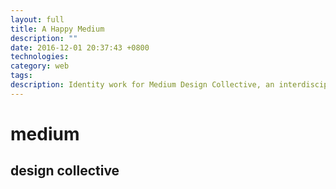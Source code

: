 ```yaml
---
layout: full
title: A Happy Medium
description: ""
date: 2016-12-01 20:37:43 +0800
technologies:
category: web
tags:
description: Identity work for Medium Design Collective, an interdisciplinary design group at Cornell University.
---
```




<script type="text/javascript" src="{{site.baseurl}}/js/paper-full.min.js"></script>
<script src="https://d3js.org/d3.v3.min.js" charset="utf-8"></script>

<script type="text/paperscript" canvas="canvas">

  var count = 1000;
  var fillColors = ['rgba(255,0,0,1)','rgba(255,255,0,1)','rgba(0,0,255,1)']
  var colorScale = d3.scale.linear().domain([0,0.5,1]).range(['red','rgba(255,255,0,0.5)','rgba(255,0,0,0.0)']);
  console.log(colorScale(0));

  var circle = new Path.Circle(new Point(100, 100), 10);
  circle.fillColor = 'rgba(64,224,208,0.0)';

  for (var i = 0; i < count; i++) {
      var clonedCircle = circle.clone();
      var center = Point.random() * view.size;
      clonedCircle.position = center;

      var scale = (i + 1) / count;
      clonedCircle.scale(scale);

      clonedCircle.data.vector = new Point({
          angle: Math.random() * 360,
          length : scale * Math.random()
      });
      clonedCircle.fillColor = fillColors[i%3];
  }

  var vector = new Point({
      angle: 50,
      length: 0
  });

  var mouseVector = vector.clone();

  function onFrame(event) {
      vector = vector + (mouseVector - vector) / 30;
      // Run through the active layer's children list and change
      // the position of the placed symbols:
      for (var i = 0; i < count; i++) {
          var item = project.activeLayer.children[i];
          var size = item.bounds.size;
          var angle = Math.floor(Math.random * 360);
          var length = vector.length /30 * size.width ;
          item.position += vector.normalize(length) + item.data.vector;
          keepInView(item);

      }
  }

  function onMouseMove(event) {
      mousePos = event.point;
      project.activeLayer.selected = false;
  }

  function keepInView(item) {
      var position = item.position;
      var itemBounds = item.bounds;
      var bounds = view.bounds;
      if (itemBounds.left > bounds.width) {
          position.x = -item.bounds.width;
      }

      if (position.x < -itemBounds.width) {
          position.x = bounds.width + itemBounds.width;
      }

      if (itemBounds.top > view.size.height) {
          position.y = -itemBounds.height;
      }

      if (position.y < -itemBounds.height) {
          position.y = bounds.height  + itemBounds.height / 2;
      }
  }
  </script>

  <canvas id="canvas" resize hidpi="off" style="background:white"></canvas>
  <div class="medium">
    <h1>medium</h1>
    <h2>design collective</h2>
</div>
